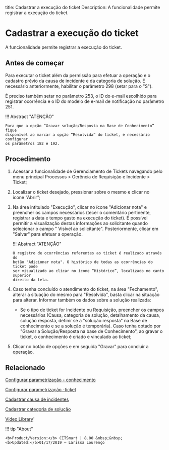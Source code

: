 title: Cadastrar a execução do ticket
Description: A funcionalidade permite registrar a execução do ticket.
# Cadastrar a execução do ticket

A funcionalidade permite registrar a execução do ticket.

Antes de começar
----------------

Para executar o ticket além da permissão para efetuar a operação e o cadastro
prévio da causa de incidente e da categoria de solução. É necessário
anteriormente, habilitar o parâmetro 298 (setar para o "S").

É preciso também setar no parâmetro 253, o ID do e-mail escolhido para registrar
ocorrência e o ID do modelo de e-mail de notificação no parâmetro 251.

!!! Abstract "ATENÇÃO"

    Para que a opção “Gravar solução/Resposta na Base de Conhecimento” fique
    disponível ao marcar a opção “Resolvida” do ticket, é necessário configurar
    os parâmetros 182 e 192.


Procedimento 
-------------

1.  Acessar a funcionalidade de Gerenciamento de Tickets navegando pelo menu
    principal Processos \> Gerência de Requisição e Incidente \> Ticket;

2.  Localizar o ticket desejado, pressionar sobre o mesmo e clicar no
    ícone “Abrir”;

3.  Na área intitulado "Execução", clicar no ícone "Adicionar nota" e preencher
    os campos necessários (tecer o comentário pertinente, registrar a data e
    tempo gasto na execução do ticket). É possível permitir a visualização
    destas informações ao solicitante quando selecionar o campo " Visível ao
    solicitante". Posteriormente, clicar em "Salvar" para efetuar a operação.

    !!! Abstract "ATENÇÃO"

        O registro de ocorrências referentes ao ticket é realizado através do
        botão "Adicionar nota". O histórico de todas as ocorrências do ticket pode
        ser visualizado ao clicar no ícone “Histórico”, localizado no canto superior
        direito da tela.

4.  Caso tenha concluído o atendimento do ticket, na área "Fechamento", alterar
    a situação do mesmo para "Resolvida", basta clicar na situação para alterar.
    Informar também os dados sobre a solução realizada:

    -   Se o tipo de ticket for Incidente ou Requisição, preencher os campos
       necessários (Causa, categoria de solução, detalhamento da causa, solução
       resposta, definir se a "solução resposta" na Base de conhecimento e se a
       solução é temporária). Caso tenha optado por "Gravar a Solução/Resposta
       na base de Conhecimento", ao gravar o ticket, o conhecimento é criado e
       vinculado ao ticket;

5.  Clicar no botão de opções e em seguida "Gravar" para concluir a operação.

Relacionado
----------- 

[Configurar parametrização - conhecimento](/pt-br/citsmart-platform-8/platform-administration/parameters-list/configure-parametrization-knowledge.html)

[Configurar parametrização -ticket](/pt-br/citsmart-platform-8/platform-administration/parameters-list/configure-parametrization-ticket.html)

[Cadastrar causa de incidentes](/pt-br/citsmart-platform-8/processes/portfolio-and-catalog/configuration/register-cause-incidents.html)

[Cadastrar categoria de solução](/pt-br/citsmart-platform-8/processes/portfolio-and-catalog/configuration/register-solution-category.html)

<i class='fa fa-youtube-play  fa-2x' style='color:#97ce17;vertical-align: middle;'> </i> [Video Library](https://www.youtube.com/playlist?list=PLB5qK2uzf2ROn4Xs6UdH84Ujzta2iJ6Ei)'

!!! tip "About"

    <b>Product/Version:</b> CITSmart | 8.00 &nbsp;&nbsp;
    <b>Updated:</b>01/17/2019 – Larissa Lourenço

